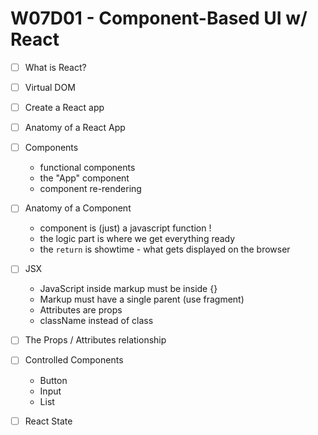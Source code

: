 # W07D01 - Component-Based UI w/ React
- [ ] What is React?
- [ ] Virtual DOM
- [ ] Create a React app
- [ ] Anatomy of a React App
- [ ] Components
  - functional components
  - the "App" component
  - component re-rendering

- [ ] Anatomy of a Component
  - component is (just) a javascript function !
  - the logic part is where we get everything ready
  - the `return` is showtime - what gets displayed on the browser

- [ ] JSX
  - JavaScript inside markup must be inside {}
  - Markup must have a single parent (use fragment)
  - Attributes are props
  - className instead of class

- [ ] The Props / Attributes relationship
- [ ] Controlled Components
  - Button
  - Input
  - List

- [ ] React State
